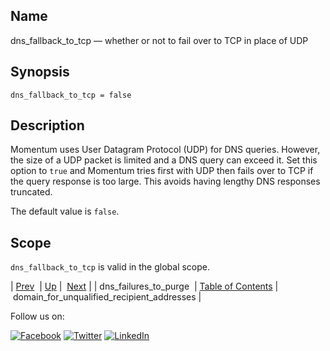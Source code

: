 <a name="conf.ref.dns_fallback_to_tcp"></a>
## Name

dns_fallback_to_tcp — whether or not to fail over to TCP in place of UDP

## Synopsis

`dns_fallback_to_tcp = false`

<a name="idp24409248"></a>
## Description

Momentum uses User Datagram Protocol (UDP) for DNS queries. However, the size of a UDP packet is limited and a DNS query can exceed it. Set this option to `true` and Momentum tries first with UDP then fails over to TCP if the query response is too large. This avoids having lengthy DNS responses truncated.

The default value is `false`.

<a name="idp24412256"></a>
## Scope

`dns_fallback_to_tcp` is valid in the global scope.

| [Prev](conf.ref.dns_failures_to_purge.php)  | [Up](config.options.ref.php) |  [Next](conf.ref.domain_for_unqualified_recipient_addresses.php) |
| dns_failures_to_purge  | [Table of Contents](index.php) |  domain_for_unqualified_recipient_addresses |

Follow us on:

[![Facebook](https://support.messagesystems.com/images/icon-facebook.png)](http://www.facebook.com/messagesystems) [![Twitter](https://support.messagesystems.com/images/icon-twitter.png)](http://twitter.com/#!/MessageSystems) [![LinkedIn](https://support.messagesystems.com/images/icon-linkedin.png)](http://www.linkedin.com/company/message-systems)